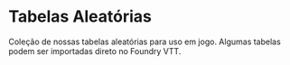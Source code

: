 # Tabelas Aleatórias
Coleção de nossas tabelas aleatórias para uso em jogo. Algumas tabelas podem ser importadas direto no Foundry VTT.
